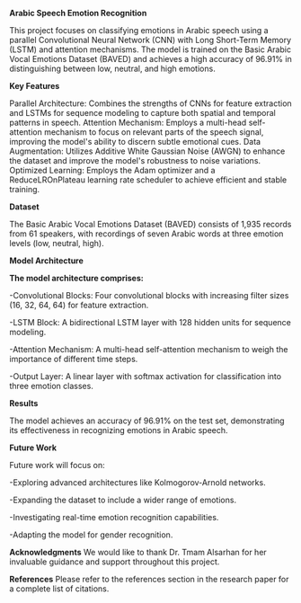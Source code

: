 **Arabic Speech Emotion Recognition**

This project focuses on classifying emotions in Arabic speech using a parallel Convolutional Neural Network (CNN) with Long Short-Term Memory (LSTM) and attention mechanisms. The model is trained on the Basic Arabic Vocal Emotions Dataset (BAVED) and achieves a high accuracy of 96.91% in distinguishing between low, neutral, and high emotions.

**Key Features**

Parallel Architecture: Combines the strengths of CNNs for feature extraction and LSTMs for sequence modeling to capture both spatial and temporal patterns in speech.
Attention Mechanism: Employs a multi-head self-attention mechanism to focus on relevant parts of the speech signal, improving the model's ability to discern subtle emotional cues.
Data Augmentation: Utilizes Additive White Gaussian Noise (AWGN) to enhance the dataset and improve the model's robustness to noise variations.
Optimized Learning: Employs the Adam optimizer and a ReduceLROnPlateau learning rate scheduler to achieve efficient and stable training.


**Dataset**

The Basic Arabic Vocal Emotions Dataset (BAVED) consists of 1,935 records from 61 speakers, with recordings of seven Arabic words at three emotion levels (low, neutral, high).

**Model Architecture**

**The model architecture comprises:**

-Convolutional Blocks: Four convolutional blocks with increasing filter sizes (16, 32, 64, 64) for feature extraction.

-LSTM Block: A bidirectional LSTM layer with 128 hidden units for sequence modeling.

-Attention Mechanism: A multi-head self-attention mechanism to weigh the importance of different time steps.

-Output Layer: A linear layer with softmax activation for classification into three emotion classes.


**Results**

The model achieves an accuracy of 96.91% on the test set, demonstrating its effectiveness in recognizing emotions in Arabic speech.


**Future Work**

Future work will focus on:

-Exploring advanced architectures like Kolmogorov-Arnold networks.

-Expanding the dataset to include a wider range of emotions.

-Investigating real-time emotion recognition capabilities.

-Adapting the model for gender recognition.


**Acknowledgments**
We would like to thank Dr. Tmam Alsarhan for her invaluable guidance and support throughout this project.

**References**
Please refer to the references section in the research paper for a complete list of citations.
